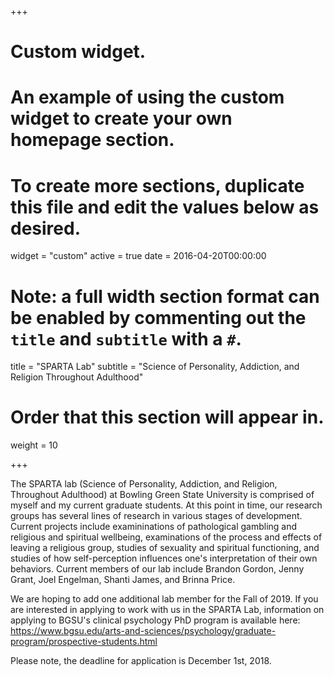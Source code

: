 +++
# Custom widget.
# An example of using the custom widget to create your own homepage section.
# To create more sections, duplicate this file and edit the values below as desired.
widget = "custom"
active = true
date = 2016-04-20T00:00:00

# Note: a full width section format can be enabled by commenting out the `title` and `subtitle` with a `#`.
title = "SPARTA Lab"
subtitle = "Science of Personality, Addiction, and Religion Throughout Adulthood"

# Order that this section will appear in.
weight = 10

+++

The SPARTA lab (Science of Personality, Addiction, and Religion, Throughout Adulthood) at Bowling Green State University is comprised of myself and my current graduate students. At this point in time, our research groups has several lines of research in various stages of development. Current projects include examininations of pathological gambling and religious and spiritual wellbeing, examinations of the process and effects of leaving a religious group, studies of sexuality and spiritual functioning, and studies of how self-perception influences one's interpretation of their own behaviors.  Current members of our lab include Brandon Gordon, Jenny Grant, Joel Engelman, Shanti James, and Brinna Price.

We are hoping to add one additional lab member for the Fall of 2019. If you are interested in applying to work with us in the SPARTA Lab, information on applying to BGSU's clinical psychology PhD program is available here: https://www.bgsu.edu/arts-and-sciences/psychology/graduate-program/prospective-students.html

Please note, the deadline for application is December 1st, 2018.
